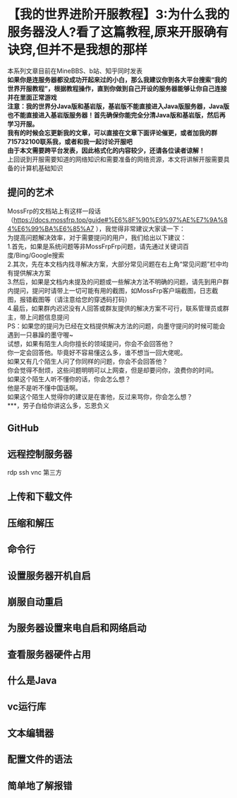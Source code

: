 # 【我的世界进阶开服教程】3:为什么我的服务器没人?看了这篇教程,原来开服确有诀窍,但并不是我想的那样
本系列文章目前在MineBBS、b站、知乎同时发表  
**如果你是连服务器都没成功开起来过的小白，那么我建议你到各大平台搜索“我的世界开服教程”，根据教程操作，直到你做到自己开设的服务器能够让你自己连接并在里面正常游戏  
注意：我的世界分Java版和基岩版，基岩版不能直接进入Java版服务器，Java版也不能直接进入基岩版服务器！首先确保你能完全分清Java版和基岩版，然后再学习开服。​**  
**我有的时候会忘更新我的文章，可以直接在文章下面评论催更，或者加我的群715732100联系我，或者和我一起讨论开服吧**  
**由于本文需要跨平台发表，因此格式化的内容较少，还请各位读者谅解！**  
上回说到开服需要知道的网络知识和需要准备的网络资源，本文将讲解开服需要具备的计算机基础知识
## 提问的艺术
MossFrp的文档站上有这样一段话（https://docs.mossfrp.top/guide#%E6%8F%90%E9%97%AE%E7%9A%84%E6%99%BA%E6%85%A7 ），我觉得非常建议大家读一下：  
为提高问题解决效率，对于需要提问的用户，我们给出以下建议：  
1.首先，如果是系统问题等非MossFrpFrp问题，请先通过关键词百度/Bing/Google搜索  
2.其次，先在本文档内找寻解决方案，大部分常见问题在右上角“常见问题”栏中均有提供解决方案  
3.然后，如果是文档内未提及的问题或一些解决方法不明确的问题，请先到用户群内提问，提问时请带上一切可能有用的截图，如MossFrp客户端截图，日志截图，报错截图等（请注意给您的穿透码打码）  
4.最后，如果群内迟迟没有人回答或群友提供的解决方案不可行，联系管理员或群主，带上问题信息提问  
PS：如果您的提问为已经在文档提供解决方法的问题，向墨守提问的时候可能会遇到一只暴躁的墨守喔~  
试想，如果有陌生人向你擅长的领域提问，你会不会回答他？  
你一定会回答他。毕竟好不容易懂这么多，谁不想当一回大佬呢。  
如果又有几个陌生人问了你同样的问题，你会不会回答他？  
你会觉得不耐烦，这些问题明明可以上网查，但是却要问你，浪费你的时间。  
如果这个陌生人听不懂你的话，你会怎么想？  
他是不是听不懂中国话啊。  
如果这个陌生人觉得你的建议是在害他，反过来骂你，你会怎么想？  
***，劳子白给你讲这么多，忘恩负义  

## GitHub
## 远程控制服务器
rdp ssh vnc 第三方
## 上传和下载文件
## 压缩和解压
## 命令行
## 设置服务器开机自启
## 崩服自动重启
## 为服务器设置来电自启和网络启动
## 查看服务器硬件占用
## 什么是Java
## vc运行库
## 文本编辑器
## 配置文件的语法
## 简单地了解报错
